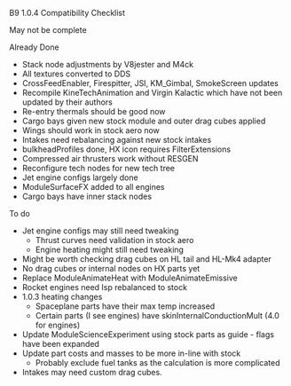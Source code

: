 B9 1.0.4 Compatibility Checklist

May not be complete

Already Done

* Stack node adjustments by V8jester and M4ck
* All textures converted to DDS
* CrossFeedEnabler, Firespitter, JSI, KM_Gimbal, SmokeScreen updates
* Recompile KineTechAnimation and Virgin Kalactic which have not been updated by their authors
* Re-entry thermals should be good now
* Cargo bays given new stock module and outer drag cubes applied
* Wings should work in stock aero now
* Intakes need rebalancing against new stock intakes
* bulkheadProfiles done, HX icon requires FilterExtensions
* Compressed air thrusters work without RESGEN
* Reconfigure tech nodes for new tech tree
* Jet engine configs largely done
* ModuleSurfaceFX added to all engines
* Cargo bays have inner stack nodes

To do

* Jet engine configs may still need tweaking
	* Thrust curves need validation in stock aero
	* Engine heating might still need tweaking
* Might be worth checking drag cubes on HL tail and HL-Mk4 adapter
* No drag cubes or internal nodes on HX parts yet
* Replace ModuleAnimateHeat with ModuleAnimateEmissive
* Rocket engines need Isp rebalanced to stock
* 1.0.3 heating changes
	* Spaceplane parts have their max temp increased
	* Certain parts (I see engines) have skinInternalConductionMult (4.0 for engines)
* Update ModuleScienceExperiment using stock parts as guide - flags have been expanded
* Update part costs and masses to be more in-line with stock
	* Probably exclude fuel tanks as the calculation is more complicated
* Intakes may need custom drag cubes.
